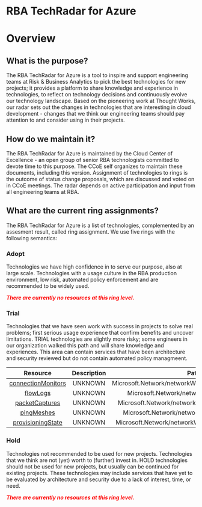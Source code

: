 
RBA TechRadar for Azure
=======================

# Overview

## What is the purpose?


The RBA TechRadar for Azure is a tool to inspire and support engineering teams at Risk & Business Analytics to pick the best technologies for new projects; it provides a platform to share knowledge and experience in technologies, to reflect on technology decisions and continuously evolve our technology landscape.  Based on the pioneering work at Thought Works, our radar sets out the changes in technologies that are interesting in cloud development - changes that we think our engineering teams should pay attention to and consider using in their projects.
## How do we maintain it?


The RBA TechRadar for Azure is maintained by the Cloud Center of Excellence - an open group of senior RBA technologists committed to devote time to this purpose.  The CCoE self organizes to maintain these documents, including this version.  Assignment of technologies to rings is the outcome of status change proposals, which are discussed and voted on in CCoE meetings.  The radar depends on active participation and input from all engineering teams at RBA.
## What are the current ring assignments?


The RBA TechRadar for Azure is a list of technologies, complemented by an assesment result, called ring assignment.  We use five rings with the following semantics:
### Adopt


Technologies we have high confidence in to serve our purpose, also at large scale.  Technologies with a usage culture in the RBA production environment, low risk, automated policy enforcement and are recommended to be widely used.  
  
***<font color="red"> There are currently no resources at this ring level. </font>***
### Trial


Technologies that we have seen work with success in projects to solve real problems;  first serious usage experience that confirm benefits and uncover limitations.  TRIAL technologies are slightly more risky; some engineers in our organization walked this path and will share knowledge and experiences.  This area can contain services that have been architecture and security reviewed but do not contain automated policy managmeent.  

|Resource|Description|Path|Status|
| :---: | :---: | :---: | :---: |
|[connectionMonitors](https://github.com/openrba/python-azure-techradar/Microsoft.Network/networkWatchers/connectionMonitors/README.md)|UNKNOWN|Microsoft.Network/networkWatchers/connectionMonitors|TRIAL|
|[flowLogs](https://github.com/openrba/python-azure-techradar/Microsoft.Network/networkWatchers/flowLogs/README.md)|UNKNOWN|Microsoft.Network/networkWatchers/flowLogs|TRIAL|
|[packetCaptures](https://github.com/openrba/python-azure-techradar/Microsoft.Network/networkWatchers/packetCaptures/README.md)|UNKNOWN|Microsoft.Network/networkWatchers/packetCaptures|TRIAL|
|[pingMeshes](https://github.com/openrba/python-azure-techradar/Microsoft.Network/networkWatchers/pingMeshes/README.md)|UNKNOWN|Microsoft.Network/networkWatchers/pingMeshes|TRIAL|
|[provisioningState](https://github.com/openrba/python-azure-techradar/Microsoft.Network/networkWatchers/provisioningState/README.md)|UNKNOWN|Microsoft.Network/networkWatchers/provisioningState|TRIAL|

### Hold


Technologies not recommended to be used for new projects. Technologies that we think are not (yet) worth to (further) invest in.  HOLD technologies should not be used for new projects, but usually can be continued for existing projects.  These technologies may include services that have yet to be evaluated by architecture and security due to a lack of interest, time, or need.  
  
***<font color="red"> There are currently no resources at this ring level. </font>***